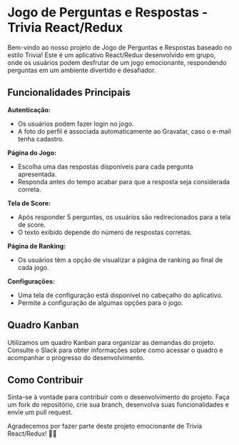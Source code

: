 # Jogo de Perguntas e Respostas - Trivia React/Redux

Bem-vindo ao nosso projeto de Jogo de Perguntas e Respostas baseado no estilo Trivia! Este é um aplicativo React/Redux desenvolvido em grupo, onde os usuários podem desfrutar de um jogo emocionante, respondendo perguntas em um ambiente divertido e desafiador.

## Funcionalidades Principais

**Autenticação:**
- Os usuários podem fazer login no jogo.
- A foto do perfil é associada automaticamente ao Gravatar, caso o e-mail tenha cadastro.

**Página do Jogo:**
- Escolha uma das respostas disponíveis para cada pergunta apresentada.
- Responda antes do tempo acabar para que a resposta seja considerada correta.

**Tela de Score:**
- Após responder 5 perguntas, os usuários são redirecionados para a tela de score.
- O texto exibido depende do número de respostas corretas.

**Página de Ranking:**
- Os usuários têm a opção de visualizar a página de ranking ao final de cada jogo.

**Configurações:**
- Uma tela de configuração está disponível no cabeçalho do aplicativo.
- Permite a configuração de algumas opções para o jogo.

## Quadro Kanban

Utilizamos um quadro Kanban para organizar as demandas do projeto. Consulte o Slack para obter informações sobre como acessar o quadro e acompanhar o progresso do desenvolvimento.

## Como Contribuir

Sinta-se à vontade para contribuir com o desenvolvimento do projeto. Faça um fork do repositório, crie sua branch, desenvolva suas funcionalidades e envie um pull request.

Agradecemos por fazer parte deste projeto emocionante de Trivia React/Redux! 🚀🎉